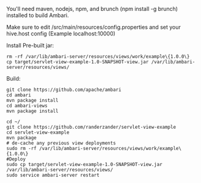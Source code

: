 You'll need maven, nodejs, npm, and brunch (npm install -g brunch) installed to build Ambari.

Make sure to edit /src/main/resources/config.properties and set your hive.host config (Example localhost:10000)

Install Pre-built jar:
```
rm -rf /var/lib/ambari-server/resources/views/work/example\{1.0.0\}
cp target/servlet-view-example-1.0-SNAPSHOT-view.jar /var/lib/ambari-server/resources/views/
```

Build:
```
git clone https://github.com/apache/ambari
cd ambari
mvn package install
cd ambari-views
mvn package install

cd ~/
git clone https://github.com/randerzander/servlet-view-example
cd servlet-view-example
mvn package
# de-cache any previous view deployments
sudo rm -rf /var/lib/ambari-server/resources/views/work/example\{1.0.0\}
#Deploy
sudo cp target/servlet-view-example-1.0-SNAPSHOT-view.jar /var/lib/ambari-server/resources/views/
sudo service ambari-server restart
```
